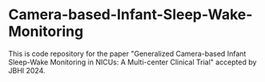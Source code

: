 # Camera-based-Infant-Sleep-Wake-Monitoring
This is code repository for the paper "Generalized Camera-based Infant Sleep-Wake Monitoring in NICUs: A Multi-center Clinical Trial" accepted by JBHI 2024.
